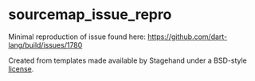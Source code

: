 # sourcemap_issue_repro

Minimal reproduction of issue found here: https://github.com/dart-lang/build/issues/1780

Created from templates made available by Stagehand under a BSD-style
[license](https://github.com/dart-lang/stagehand/blob/master/LICENSE).
